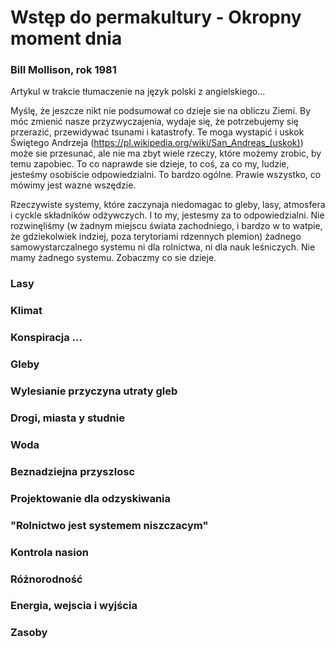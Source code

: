 # Wstęp do permakultury - Okropny moment dnia
### Bill Mollison, rok 1981
Artykul w trakcie tłumaczenie na język polski z angielskiego...


Myślę, że jeszcze nikt nie podsumował co dzieje sie na obliczu Ziemi.
By móc zmienić nasze przyzwyczajenia, wydaje się, że potrzebujemy się przerazić, przewidywać tsunami i katastrofy.
Te moga wystapić i uskok Świętego Andrzeja (https://pl.wikipedia.org/wiki/San_Andreas_(uskok)) może sie przesunać,
ale nie ma zbyt wiele rzeczy, które możemy zrobic, by temu zapobiec. To co naprawde sie dzieje, to coś, za co my, ludzie,
jesteśmy osobiście odpowiedzialni. To bardzo ogólne. Prawie wszystko, co mówimy jest wazne wszędzie.

Rzeczywiste systemy, które zaczynaja niedomagac to gleby, lasy, atmosfera i cyckle składników odżywczych. I to my, jestesmy
za to odpowiedzialni. Nie rozwinęliśmy (w żadnym miejscu świata zachodniego, i bardzo w to watpie, że gdziekolwiek indziej, 
poza terytoriami rdzennych plemion) żadnego samowystarczalnego systemu ni dla rolnictwa, ni dla nauk leśniczych. 
Nie mamy żadnego systemu. Zobaczmy co sie dzieje.

### Lasy
### Klimat
### Konspiracja ...
### Gleby
### Wylesianie przyczyna utraty gleb
### Drogi, miasta y studnie
### Woda
### Beznadziejna przyszlosc
### Projektowanie dla odzyskiwania
### "Rolnictwo jest systemem niszczacym"
### Kontrola nasion
### Różnorodność
### Energia, wejscia i wyjścia
### Zasoby
